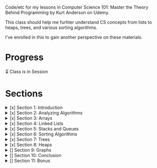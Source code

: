 Code/etc for my lessons in Computer Science 101: Master the Theory Behind Programming by Kurt Anderson on Udemy.

This class should help me furhter understand CS concepts from lists to heaps, trees, and various sorting algorithms. 

I've enrolled in this to gain another perspective on these materials.

# Progress
:hourglass_flowing_sand: Class is in Session

# Sections
<details>
<summary>[x] Section 1: Introduction</summary>

- [x] 1. Introduction
- [x] 2. Binary Number Introduction
- [x] 3. Binary Deca Number Conversion
- [x] 4. Binary Number System Notes
</details>

<details>
<summary>[x] Section 2: Analyzing Algorithms</summary>

- [x] 5. All Notes
- [x] 6. Introduction to Time-Complexity
- [x] 7. Math Refresher: Logarithmic Functions
- [x] 8. Math Refresher: Factorial Functions
- [x] 9. Math Refresher: Algebraic Expressions
- [x] 10. Math Refresher Notes
- [x] 11. n-notation Introduction
- [x] 12. n-notation Scaling
- [x] 13. n-notation Example
- [x] 14. Big O Notation
- [x] 15. n-Notation Notes
- [x] Quiz 2: Big O Notation Quiz
- [x] 16. Big O Real-World Example
</details>

<details>
<summary>[x] Section 3: Arrays</summary>

- [x] 17. How is Data Stored?
- [x] 18. Fixed Array Introduction
- [x] 19. Fixed Array Run Times
- [x] 20. Binary Search Algorithm (Fixed Array Sorted Search)
- [x] 21. Fixed Array Notes
- [x] 22. Circular Arrays
- [x] 23. Dynamic Arrays
- [x] 24. O(1) Approximation
- [x] 25. Circular and Dynamic Array Notes
- [x] 26. Array Review
- [x] 27. Array Real World Examples
- [x] Quiz 3: Array Quiz
</details>

<details>
<summary>[x] Section 4: Linked Lists</summary>

- [x] 28. Nodes
- [x] 29. Singly Linked List
- [x] 30. Linked List Run Times
- [x] 31. Singly-Linked List Notes
- [x] 32. Doubly Linked Lists
- [x] 33. Tail Pointers
- [x] 34. Doubly-Linked List and Tail Pointer Notes
- [x] 35. Linked List Real World Examples
- [x] 36. Linked List Review
- [x] Quiz 4: Linked Lists
</details>

<details>
<summary>[x] Section 5: Stacks and Queues</summary>

- [x] 37. Stacks
- [x] 38. Stack Examples
- [x] 39. Stack Notes
- [x] 40. Queues
- [x] 41. Queue Examples
- [x] 42. Queue Notes
- [x] 43. Queue and Stack Run Times
- [x] 44. Stack and Queue Real World Examples
- [x] Quiz 5: Stacks and Queues Quiz
- [x] 45. Stacks and Queues Quiz Explanation
</details>

<details>
<summary>[x] Section 6: Sorting Algorithms</summary>

- [x] 46. Introduction to Sorting Algorithms
- [x] 47. Bubble Sort
- [x] 48. Bubble Sort Notes
- [x] 49. Selection Sort
- [x] 50. Selection Sort Notes
- [x] Quiz 6: Bubble Sort and Selection Sort Quiz
- [x] 51. Insertion Sort
- [x] 52. Insertion Sort Notes
- [x] 53. Quick Sort
- [x] 54. Quick Sort Run Time
- [x] 55. Quick Sort Notes
- [x] Quiz 7: Insertion Sort and Quick Sort Quiz
- [x] 56. Merge Sort
- [x] 57. Merge Sort Run Times
- [x] 58. Merge Sort Notes
- [x] 59. Stable vs NonStable
- [x] 60. Stable Vs NonStable Notes
- [x] Quiz 8: Merge Sort and Stability Quiz
- [x] 61. Sorting Algorithm Real World Examples
</details>

<details>
<summary>[x] Section 7: Trees</summary>

- [x] 62. Trees
- [x] 63. Binary Search Trees
- [x] 64. Binary Search Tree Run Times
- [x] 65. Tree Notes
- [x] Quiz 9: Tree Quiz
- [x] 66. Tree Traversals
- [x] 67. Tree Real World Example
</details>

<details>
<summary>[x] Section 8: Heaps</summary>

- [x] 68. Heaps Introduction
- [x] 69. Heap Analysis
- [x] 70. Heaps Real World Examples
- [x] 71. Heap Notes
</details>

<details>
<summary>[] Section 9: Graphs</summary>

- [ ] 72. Introduction to Graphs
- [ ] 73. Basic Types of Graphs
- [ ] 74. Graph Terminology
- [ ] 75. Graph Terminology Summary
- [ ] 76. Depth First Search
- [ ] 77. Breadth First Search
- [ ] 78. BFS and DFS Run Times
</details>

<details>
<summary>[] Section 10: Conclusion</summary>

- [ ] 79. Thank You!
</details>

<details>
<summary>[] Section 11: Bonus</summary>

- [ ] 80. Binary to Hex and Back
- [ ] 81. Decimal to Hex and Back
- [ ] 82. Find Max Timing Problem
- [ ] 83. Bonus Lecture
</details>
